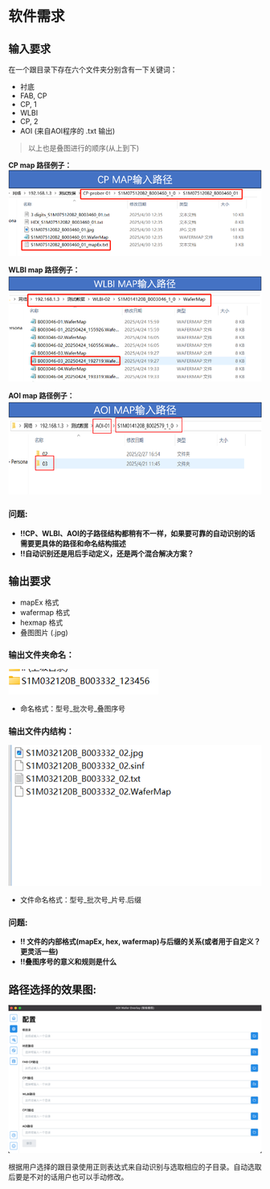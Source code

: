 # 软件需求

## 输入要求

在一个跟目录下存在六个文件夹分别含有一下关键词：

- 衬底
- FAB, CP
- CP, 1
- WLBI
- CP, 2
- AOI (来自AOI程序的 .txt 输出)

> 以上也是叠图进行的顺序\(从上到下\)

**CP map 路径例子：**
![](./assets/images/cp_map_ex.png)

**WLBI map 路径例子：**
![](./assets/images/wlbi_map_ex.png)

**AOI map 路径例子：**
![](./assets/images/aoi_map_ex.png)

### 问题:

- **!!CP、WLBI、AOI的子路径结构都稍有不一样，如果要可靠的自动识别的话需要更具体的路径和命名结构描述**
- **!!自动识别还是用后手动定义，还是两个混合解决方案？**

## 输出要求

- mapEx 格式
- wafermap 格式
- hexmap 格式
- 叠图图片 \(.jpg\)

### 输出文件夹命名：

![](./assets/images/output_folder_name.png)

- 命名格式：型号_批次号_叠图序号

### 输出文件内结构：

![](./assets/images/output_folder.png)

- 文件命名格式：型号_批次号_片号.后缀

### 问题:

- **!! 文件的内部格式\(mapEx, hex, wafermap\)与后缀的关系\(或者用于自定义？更灵活一些\)**
- **!!叠图序号的意义和规则是什么**

## 路径选择的效果图:

![](./assets/images/demo_0/ss_0.png)

根据用户选择的跟目录使用正则表达式来自动识别与选取相应的子目录。自动选取后要是不对的话用户也可以手动修改。